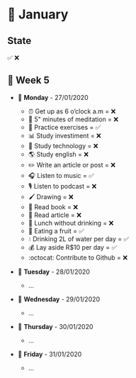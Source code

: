 # 📅 January

## State 
✅ ❌

## 📌 Week 5
  
- 🚩 **Monday** - 27/01/2020
  - ⏰ Get up as 6 o’clock a.m = ❌
  - 🙏 5" minutes of meditation = ❌
  - 💪 Practice exercises = ✅
  - 📊 Study investiment = ❌
  - 📱 Study technology = ❌
  - 🌎 Study english = ❌
  - ✏️ Write an article or post = ❌
  - 🎧 Listen to music = ✅
  - 🎙 Listen to podcast = ❌
  - 🖌 Drawing = ❌
  - 📕 Read book = ❌
  - 📃 Read article = ❌
  - 🍕 Lunch without drinking = ❌
  - 🍎 Eating a fruit = ✅
  - 💧 Drinking 2L of water per day = ✅
  - 💰 Lay aside R$10 per day = ✅
  - :octocat: Contribute to Github = ❌
  
- 🚩 **Tuesday** - 28/01/2020
  - ...
  
- 🚩 **Wednesday** - 29/01/2020
  - ...
  
- 🚩 **Thursday** - 30/01/2020
  - ...
  
- 🚩 **Friday** - 31/01/2020
  - ...